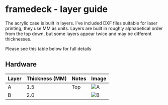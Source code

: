 # framedeck - layer guide

The acrylic case is built in layers.  I've included DXF files suitable
for laser printing, they use MM as units.  Layers are built in roughly
alphabetical order from the top down, but some layers appear twice and 
may be different thicknesses.

Please see this table below for full details

## Hardware
Layer|Thickness (MM)|Notes|Image
---|---|---|---
A|1.5|Top|![A](a_top.png "Layer A")
B|2.0||![B](b.png "Layer B")

